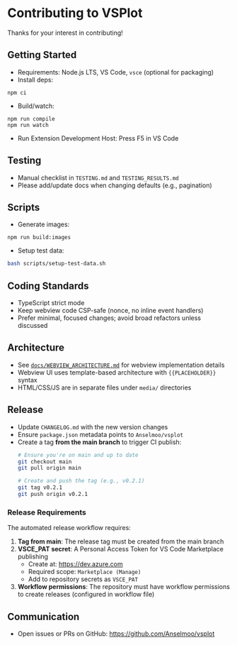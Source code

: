 # Contributing to VSPlot

Thanks for your interest in contributing!

## Getting Started
- Requirements: Node.js LTS, VS Code, `vsce` (optional for packaging)
- Install deps:
```fish
npm ci
```
- Build/watch:
```fish
npm run compile
npm run watch
```
- Run Extension Development Host: Press F5 in VS Code

## Testing
- Manual checklist in `TESTING.md` and `TESTING_RESULTS.md`
- Please add/update docs when changing defaults (e.g., pagination)

## Scripts
- Generate images:
```fish
npm run build:images
```
- Setup test data:
```bash
bash scripts/setup-test-data.sh
```

## Coding Standards
- TypeScript strict mode
- Keep webview code CSP-safe (nonce, no inline event handlers)
- Prefer minimal, focused changes; avoid broad refactors unless discussed

## Architecture
- See [`docs/WEBVIEW_ARCHITECTURE.md`](docs/WEBVIEW_ARCHITECTURE.md) for webview implementation details
- Webview UI uses template-based architecture with `{{PLACEHOLDER}}` syntax
- HTML/CSS/JS are in separate files under `media/` directories

## Release
- Update `CHANGELOG.md` with the new version changes
- Ensure `package.json` metadata points to `Anselmoo/vsplot`
- Create a tag **from the main branch** to trigger CI publish:
  ```bash
  # Ensure you're on main and up to date
  git checkout main
  git pull origin main
  
  # Create and push the tag (e.g., v0.2.1)
  git tag v0.2.1
  git push origin v0.2.1
  ```

### Release Requirements
The automated release workflow requires:
1. **Tag from main**: The release tag must be created from the main branch
2. **VSCE_PAT secret**: A Personal Access Token for VS Code Marketplace publishing
   - Create at: https://dev.azure.com
   - Required scope: `Marketplace (Manage)`
   - Add to repository secrets as `VSCE_PAT`
3. **Workflow permissions**: The repository must have workflow permissions to create releases (configured in workflow file)

## Communication
- Open issues or PRs on GitHub: https://github.com/Anselmoo/vsplot
